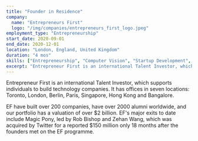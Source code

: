 ```yaml
---
title: "Founder in Residence"
company:
  name: "Entrepreneurs First"
  logo: "/img/companies/entrepreneurs_first_logo.jpeg"
employment_type: "Entrepreneurship"
start_date: 2020-09-01
end_date: 2020-12-01
location: "London, England, United Kingdom"
duration: "4 mos"
skills: ["Entrepreneurship", "Computer Vision", "Startup Development", "Deep Learning", "Product Development", "Business Strategy"]
excerpt: "Entrepreneur First is an international Talent Investor, which supports individuals to build technology companies. It has offices in seven locations: Toronto, London, Paris, Berlin, Singapore, Bangalore and Hong Kong."
---
```


Entrepreneur First is an international Talent Investor, which supports individuals to build technology companies. It has offices in seven locations: Toronto, London, Berlin, Paris, Singapore, Hong Kong and Bangalore.

EF have built over 200 companies, have over 2000 alumni worldwide, and our portfolio has a valuation of over $2 billion. EF's major exits to date include Magic Pony, led by Rob Bishop and Zehan Wang, which was acquired by Twitter for a reported $150 million only 18 months after the founders met on the EF programme.